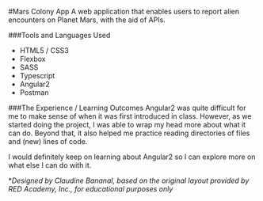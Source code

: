 #Mars Colony App
A web application that enables users to report alien encounters on Planet Mars, with the aid of APIs.

###Tools and Languages Used
* HTML5 / CSS3
* Flexbox
* SASS
* Typescript
* Angular2
* Postman

###The Experience / Learning Outcomes
Angular2 was quite difficult for me to make sense of when it was first introduced in class. However, as we started doing the project, I was able to wrap my head more about what it can do. Beyond that, it also helped me practice reading  directories of files and (new) lines of code.

I would definitely keep on learning about Angular2 so I can explore more on what else I can do with it.

**Designed by Claudine Bananal, based on the original layout provided by RED Academy, Inc., for educational purposes only*
